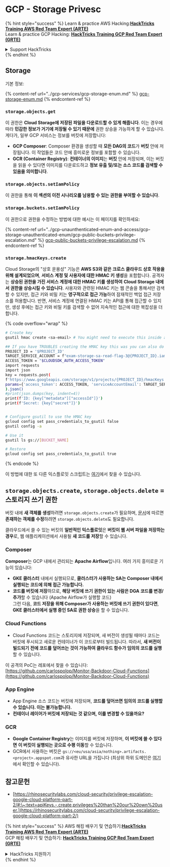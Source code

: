 # GCP - Storage Privesc

{% hint style="success" %}
Learn & practice AWS Hacking:<img src="../../../.gitbook/assets/image (1).png" alt="" data-size="line">[**HackTricks Training AWS Red Team Expert (ARTE)**](https://training.hacktricks.xyz/courses/arte)<img src="../../../.gitbook/assets/image (1).png" alt="" data-size="line">\
Learn & practice GCP Hacking: <img src="../../../.gitbook/assets/image (2).png" alt="" data-size="line">[**HackTricks Training GCP Red Team Expert (GRTE)**<img src="../../../.gitbook/assets/image (2).png" alt="" data-size="line">](https://training.hacktricks.xyz/courses/grte)

<details>

<summary>Support HackTricks</summary>

* Check the [**subscription plans**](https://github.com/sponsors/carlospolop)!
* **Join the** 💬 [**Discord group**](https://discord.gg/hRep4RUj7f) or the [**telegram group**](https://t.me/peass) or **follow** us on **Twitter** 🐦 [**@hacktricks\_live**](https://twitter.com/hacktricks\_live)**.**
* **Share hacking tricks by submitting PRs to the** [**HackTricks**](https://github.com/carlospolop/hacktricks) and [**HackTricks Cloud**](https://github.com/carlospolop/hacktricks-cloud) github repos.

</details>
{% endhint %}

## Storage

기본 정보:

{% content-ref url="../gcp-services/gcp-storage-enum.md" %}
[gcp-storage-enum.md](../gcp-services/gcp-storage-enum.md)
{% endcontent-ref %}

### `storage.objects.get`

이 권한은 **Cloud Storage에 저장된 파일을 다운로드할 수 있게 해줍니다**. 이는 경우에 따라 **민감한 정보가 거기에 저장될 수 있기 때문에** 권한 상승을 가능하게 할 수 있습니다. 게다가, 일부 GCP 서비스는 정보를 버킷에 저장합니다:

* **GCP Composer**: Composer 환경을 생성할 때 **모든 DAG의 코드**가 **버킷** 안에 저장됩니다. 이 작업들은 코드 안에 흥미로운 정보를 포함할 수 있습니다.
* **GCR (Container Registry)**: **컨테이너의 이미지**는 **버킷** 안에 저장되며, 이는 버킷을 읽을 수 있다면 이미지를 다운로드하고 **정보 유출 및/또는 소스 코드를 검색할 수 있음을 의미합니다**.

### `storage.objects.setIamPolicy`

이 권한을 통해 **이 섹션의 이전 시나리오를 남용할 수 있는 권한을 부여할 수 있습니다**.

### **`storage.buckets.setIamPolicy`**

이 권한으로 권한을 수정하는 방법에 대한 예시는 이 페이지를 확인하세요:

{% content-ref url="../gcp-unaunthenticated-enum-and-access/gcp-storage-unauthenticated-enum/gcp-public-buckets-privilege-escalation.md" %}
[gcp-public-buckets-privilege-escalation.md](../gcp-unaunthenticated-enum-and-access/gcp-storage-unauthenticated-enum/gcp-public-buckets-privilege-escalation.md)
{% endcontent-ref %}

### `storage.hmacKeys.create`

Cloud Storage의 "상호 운용성" 기능은 **AWS S3와 같은 크로스 클라우드 상호 작용을 위해 설계되었으며**, **서비스 계정 및 사용자에 대한 HMAC 키 생성**을 포함합니다. 공격자는 **상승된 권한을 가진 서비스 계정에 대한 HMAC 키를 생성하여** **Cloud Storage 내에서 권한을 상승시킬 수 있습니다**. 사용자와 관련된 HMAC 키는 웹 콘솔을 통해서만 검색할 수 있지만, 접근 키와 비밀 키는 **영구적으로 접근 가능**하여 잠재적인 백업 접근 저장소를 허용합니다. 반면, 서비스 계정에 연결된 HMAC 키는 API를 통해 접근할 수 있지만, 생성 후에는 접근 키와 비밀 키를 검색할 수 없어 지속적인 접근에 대한 복잡성을 더합니다.

{% code overflow="wrap" %}
```bash
# Create key
gsutil hmac create <sa-email> # You might need to execute this inside a VM instance

## If you have TROUBLES creating the HMAC key this was you can also do it contacting the API directly:
PROJECT_ID = '$PROJECT_ID'
TARGET_SERVICE_ACCOUNT = f"exam-storage-sa-read-flag-3@{PROJECT_ID}.iam.gserviceaccount.com"
ACCESS_TOKEN = "$CLOUDSDK_AUTH_ACCESS_TOKEN"
import requests
import json
key = requests.post(
f'https://www.googleapis.com/storage/v1/projects/{PROJECT_ID}/hmacKeys',
params={'access_token': ACCESS_TOKEN, 'serviceAccountEmail': TARGET_SERVICE_ACCOUNT}
).json()
#print(json.dumps(key, indent=4))
print(f'ID: {key["metadata"]["accessId"]}')
print(f'Secret: {key["secret"]}')


# Configure gsutil to use the HMAC key
gcloud config set pass_credentials_to_gsutil false
gsutil config -a

# Use it
gsutil ls gs://[BUCKET_NAME]

# Restore
gcloud config set pass_credentials_to_gsutil true
```
{% endcode %}

이 방법에 대한 또 다른 익스플로잇 스크립트는 [여기](https://github.com/RhinoSecurityLabs/GCP-IAM-Privilege-Escalation/blob/master/ExploitScripts/storage.hmacKeys.create.py)에서 찾을 수 있습니다.

## `storage.objects.create`, `storage.objects.delete` = 스토리지 쓰기 권한

버킷 내에 **새 객체를 생성**하려면 `storage.objects.create`가 필요하며, [문서](https://cloud.google.com/storage/docs/access-control/iam-permissions#object\_permissions)에 따르면 **존재하는 객체를 수정**하려면 `storage.objects.delete`도 필요합니다.

클라우드에서 쓸 수 있는 버킷의 **일반적인 익스플로잇**은 **버킷이 웹 서버 파일을 저장하는 경우**로, 웹 애플리케이션에서 사용될 **새 코드를 저장**할 수 있습니다.

### Composer

**Composer**는 GCP 내에서 관리되는 **Apache Airflow**입니다. 여러 가지 흥미로운 기능이 있습니다:

* **GKE 클러스터** 내에서 실행되므로, **클러스터가 사용하는 SA는 Composer 내에서 실행되는 코드에 의해 접근 가능합니다.**
* **코드를 버킷에 저장**하므로, **해당 버킷에 쓰기 권한이 있는 사람은 DGA 코드를 변경/추가**할 수 있습니다 (Apache Airflow가 실행할 코드)\
그런 다음, **코드 저장을 위해 Composer가 사용하는 버킷에 쓰기 권한이 있다면**, **GKE 클러스터에서 실행 중인 SA로 권한 상승**을 할 수 있습니다.

### Cloud Functions

* Cloud Functions 코드는 스토리지에 저장되며, 새 버전이 생성될 때마다 코드는 버킷에 푸시되고 새로운 컨테이너가 이 코드로부터 빌드됩니다. 따라서, **새 버전이 빌드되기 전에 코드를 덮어쓰는 것이 가능하여 클라우드 함수가 임의의 코드를 실행**할 수 있습니다.

이 공격의 PoC는 레포에서 찾을 수 있습니다: [https://github.com/carlospolop/Monitor-Backdoor-Cloud-Functions](https://github.com/carlospolop/Monitor-Backdoor-Cloud-Functions)

### App Engine

* App Engine 소스 코드는 버킷에 저장되며, **코드를 덮어쓰면 임의의 코드를 실행할 수 있습니다. 이는 불가능합니다.**
* **컨테이너 레이어가 버킷에 저장되는 것 같으며, 이를 변경할 수 있을까요?**

### GCR

* **Google Container Registry**는 이미지를 버킷에 저장하며, **이 버킷에 쓸 수 있다면** **이 버킷이 실행되는 곳으로 수평 이동**할 수 있습니다.
* GCR에서 사용하는 버킷은 `gs://<eu/usa/asia/nothing>.artifacts.<project>.appspot.com`과 유사한 URL을 가집니다 (최상위 하위 도메인은 [여기](https://cloud.google.com/container-registry/docs/pushing-and-pulling)에서 확인할 수 있습니다).

## **참고문헌**

* [https://rhinosecuritylabs.com/cloud-security/privilege-escalation-google-cloud-platform-part-2/#:\~:text=apiKeys.-,create,privileges%20than%20our%20own%20user.](https://rhinosecuritylabs.com/cloud-security/privilege-escalation-google-cloud-platform-part-2/)

{% hint style="success" %}
AWS 해킹 배우기 및 연습하기:<img src="../../../.gitbook/assets/image (1).png" alt="" data-size="line">[**HackTricks Training AWS Red Team Expert (ARTE)**](https://training.hacktricks.xyz/courses/arte)<img src="../../../.gitbook/assets/image (1).png" alt="" data-size="line">\
GCP 해킹 배우기 및 연습하기: <img src="../../../.gitbook/assets/image (2).png" alt="" data-size="line">[**HackTricks Training GCP Red Team Expert (GRTE)**<img src="../../../.gitbook/assets/image (2).png" alt="" data-size="line">](https://training.hacktricks.xyz/courses/grte)

<details>

<summary>HackTricks 지원하기</summary>

* [**구독 계획**](https://github.com/sponsors/carlospolop) 확인하기!
* **💬 [**Discord 그룹**](https://discord.gg/hRep4RUj7f) 또는 [**텔레그램 그룹**](https://t.me/peass)에 참여하거나, **Twitter**에서 **팔로우**하세요** 🐦 [**@hacktricks\_live**](https://twitter.com/hacktricks\_live)**.**
* **HackTricks**와 [**HackTricks Cloud**](https://github.com/carlospolop/hacktricks-cloud) 깃허브 레포에 PR을 제출하여 해킹 팁을 공유하세요.

</details>
{% endhint %}
